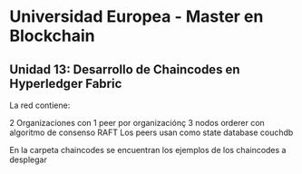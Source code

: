 # Universidad Europea - Master en Blockchain
## Unidad 13: Desarrollo de Chaincodes en Hyperledger Fabric

La red contiene:

2 Organizaciones con 1 peer por organizaciónç
3 nodos orderer con algoritmo de consenso RAFT
Los peers usan como state database couchdb

En la carpeta chaincodes se encuentran los ejemplos de los chaincodes a desplegar
